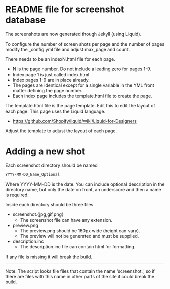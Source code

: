 README file for screenshot database
===================================

The screenshots are now generated though Jekyll (using Liquid).

To configure the number of screen shots per page and the number of
pages modify the _config.yml file and adjust max_page and count.

There needs to be an indexN.html file for each page.

 + N is the page number. Do not include a leading zero for pages 1-9.
 + Index page 1 is just called index.html
 + Index pages 1-9 are in place already.
 + The pages are identical except for a single variable in the
   YML front matter defining the page number.
 + Each index page includes the template.html file to create the page.

The template.html file is the page template. Edit this to edit
the layout of each page. This page uses the Liquid language.

 + <https://github.com/Shopify/liquid/wiki/Liquid-for-Designers>

Adjust the template to adjust the layout of each page.

Adding a new shot
=================

Each screenshot directory should be named

    YYYY-MM-DD_Name_Optional

Where YYYY-MM-DD is the date. You can include optional description
in the directory name, but only the date on front, an underscore
and then a name is required.

Inside each directory should be three files

 + screenshot.{jpg,gif,png}
   + The screenshot file can have any extension.
 + preview.png
   + The preview.png should be 160px wide (height can vary).
   + The preview will not be generated and must be supplied.
 + description.inc
   + The description.inc file can contain html for formatting.

If any file is missing it will break the build.

* * *

Note: The script looks file files that contain the name 'screenshot.',
so if there are files with this name in other parts of the site it
could break the build.
